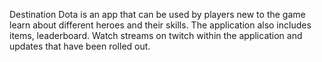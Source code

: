 Destination Dota is an app that can be used by players new to the game learn about different heroes and their skills.
The application also includes items, leaderboard. Watch streams on twitch within the application and updates that have been rolled out.
